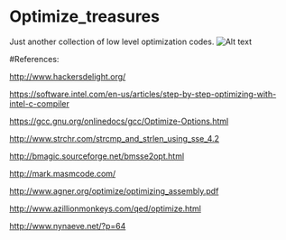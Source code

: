 Optimize_treasures
==================

Just another collection of low level optimization codes.
![Alt text](http://4.bp.blogspot.com/-m6VposJoVPU/T1hnJGrvygI/AAAAAAAAAc4/-bdiSxSMmx8/s1600/Dragon%27s+Hoard.jpg)


#References:

  http://www.hackersdelight.org/
  
  https://software.intel.com/en-us/articles/step-by-step-optimizing-with-intel-c-compiler
  
  https://gcc.gnu.org/onlinedocs/gcc/Optimize-Options.html

  http://www.strchr.com/strcmp_and_strlen_using_sse_4.2

  http://bmagic.sourceforge.net/bmsse2opt.html

  http://mark.masmcode.com/

  http://www.agner.org/optimize/optimizing_assembly.pdf

  http://www.azillionmonkeys.com/qed/optimize.html

  http://www.nynaeve.net/?p=64
